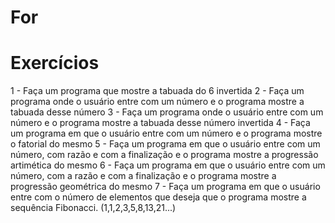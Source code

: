 # For

# Exercícios

1 - Faça um programa que mostre a tabuada do 6 invertida
2 - Faça um programa onde o usuário entre com um número e o programa mostre a tabuada desse número
3 - Faça um programa onde o usuário entre com um número e o programa mostre a tabuada desse número invertida
4 - Faça um programa em que o usuário entre com um número e o programa mostre o fatorial do mesmo
5 - Faça um programa em que o usuário entre com um número, com razão e com a finalização e o programa mostre a progressão artimética do mesmo
6 - Faça um programa em que o usuário entre com um número, com a razão e com a finalização e o programa mostre a progressão geométrica do mesmo
7 - Faça um programa em que o usuário entre com o número de elementos que deseja que o programa mostre a sequência Fibonacci. (1,1,2,3,5,8,13,21...)